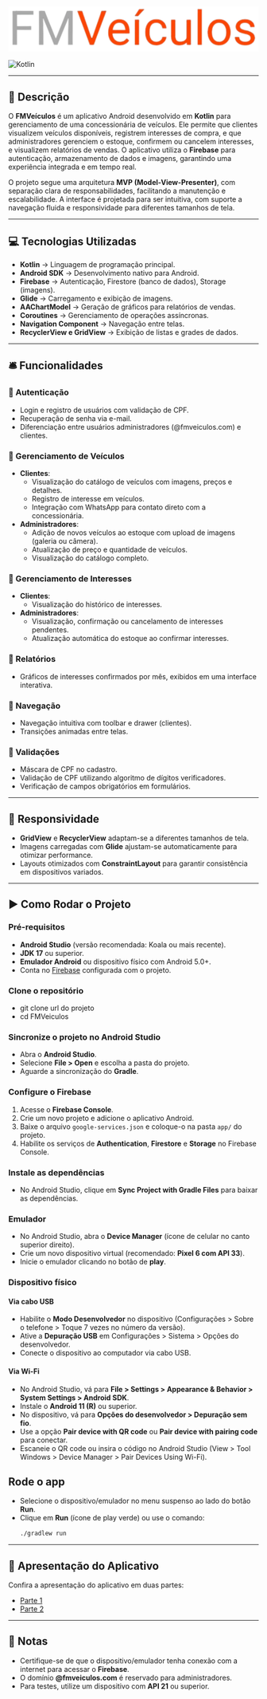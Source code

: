 <img src="media/Logo.png" alt="FMVeículos Logo"/>

![Kotlin](https://img.shields.io/badge/Kotlin-2.2.0-blue?logo=kotlin)

---

## 📃 Descrição

O **FMVeículos** é um aplicativo Android desenvolvido em **Kotlin** para gerenciamento de uma concessionária de veículos. Ele permite que clientes visualizem veículos disponíveis, registrem interesses de compra, e que administradores gerenciem o estoque, confirmem ou cancelem interesses, e visualizem relatórios de vendas. O aplicativo utiliza o **Firebase** para autenticação, armazenamento de dados e imagens, garantindo uma experiência integrada e em tempo real.

O projeto segue uma arquitetura **MVP (Model-View-Presenter)**, com separação clara de responsabilidades, facilitando a manutenção e escalabilidade. A interface é projetada para ser intuitiva, com suporte a navegação fluida e responsividade para diferentes tamanhos de tela.

---

## 💻 Tecnologias Utilizadas

- **Kotlin** → Linguagem de programação principal.
- **Android SDK** → Desenvolvimento nativo para Android.
- **Firebase** → Autenticação, Firestore (banco de dados), Storage (imagens).
- **Glide** → Carregamento e exibição de imagens.
- **AAChartModel** → Geração de gráficos para relatórios de vendas.
- **Coroutines** → Gerenciamento de operações assíncronas.
- **Navigation Component** → Navegação entre telas.
- **RecyclerView e GridView** → Exibição de listas e grades de dados.

---

## 🛎️ Funcionalidades

### 🔹 Autenticação
- Login e registro de usuários com validação de CPF.
- Recuperação de senha via e-mail.
- Diferenciação entre usuários administradores (@fmveiculos.com) e clientes.

### 🔹 Gerenciamento de Veículos
- **Clientes**:
  - Visualização do catálogo de veículos com imagens, preços e detalhes.
  - Registro de interesse em veículos.
  - Integração com WhatsApp para contato direto com a concessionária.
- **Administradores**:
  - Adição de novos veículos ao estoque com upload de imagens (galeria ou câmera).
  - Atualização de preço e quantidade de veículos.
  - Visualização do catálogo completo.

### 🔹 Gerenciamento de Interesses
- **Clientes**:
  - Visualização do histórico de interesses.
- **Administradores**:
  - Visualização, confirmação ou cancelamento de interesses pendentes.
  - Atualização automática do estoque ao confirmar interesses.

### 🔹 Relatórios
- Gráficos de interesses confirmados por mês, exibidos em uma interface interativa.

### 🔹 Navegação
- Navegação intuitiva com toolbar e drawer (clientes).
- Transições animadas entre telas.

### 🔹 Validações
- Máscara de CPF no cadastro.
- Validação de CPF utilizando algoritmo de dígitos verificadores.
- Verificação de campos obrigatórios em formulários.

---

## 📱 Responsividade

- **GridView** e **RecyclerView** adaptam-se a diferentes tamanhos de tela.
- Imagens carregadas com **Glide** ajustam-se automaticamente para otimizar performance.
- Layouts otimizados com **ConstraintLayout** para garantir consistência em dispositivos variados.

---

## ▶️ Como Rodar o Projeto

### Pré-requisitos
- **Android Studio** (versão recomendada: Koala ou mais recente).
- **JDK 17** ou superior.
- **Emulador Android** ou dispositivo físico com Android 5.0+.
- Conta no [Firebase](https://firebase.google.com/) configurada com o projeto.

### Clone o repositório

- git clone url do projeto
- cd FMVeiculos

### Sincronize o projeto no Android Studio

- Abra o **Android Studio**.
-  Selecione **File > Open** e escolha a pasta do projeto.
- Aguarde a sincronização do **Gradle**.

### Configure o Firebase

1. Acesse o **Firebase Console**.
2. Crie um novo projeto e adicione o aplicativo Android.
3. Baixe o arquivo `google-services.json` e coloque-o na pasta `app/` do projeto.
4. Habilite os serviços de **Authentication**, **Firestore** e **Storage** no Firebase Console.

### Instale as dependências

- No Android Studio, clique em **Sync Project with Gradle Files** para baixar as dependências.

### Emulador
- No Android Studio, abra o **Device Manager** (ícone de celular no canto superior direito).
- Crie um novo dispositivo virtual (recomendado: **Pixel 6 com API 33**).
- Inicie o emulador clicando no botão de **play**.

### Dispositivo físico

#### Via cabo USB
- Habilite o **Modo Desenvolvedor** no dispositivo (Configurações > Sobre o telefone > Toque 7 vezes no número da versão).
- Ative a **Depuração USB** em Configurações > Sistema > Opções do desenvolvedor.
- Conecte o dispositivo ao computador via cabo USB.

#### Via Wi-Fi
- No Android Studio, vá para **File > Settings > Appearance & Behavior > System Settings > Android SDK**.
- Instale o **Android 11 (R)** ou superior.
- No dispositivo, vá para **Opções do desenvolvedor > Depuração sem fio**.
- Use a opção **Pair device with QR code** ou **Pair device with pairing code** para conectar.
- Escaneie o QR code ou insira o código no Android Studio (View > Tool Windows > Device Manager > Pair Devices Using Wi-Fi).

## Rode o app

- Selecione o dispositivo/emulador no menu suspenso ao lado do botão **Run**.
- Clique em **Run** (ícone de play verde) ou use o comando:
   ```bash
   ./gradlew run
   
---

## 🎥 Apresentação do Aplicativo

Confira a apresentação do aplicativo em duas partes:  

- [Parte 1](https://youtu.be/jwXPy-maq4Q)  
- [Parte 2](https://youtu.be/EmIp1Qk3-Ik)  

---

## 📝 Notas
- Certifique-se de que o dispositivo/emulador tenha conexão com a internet para acessar o **Firebase**.  
- O domínio **@fmveiculos.com** é reservado para administradores.  
- Para testes, utilize um dispositivo com **API 21** ou superior.
